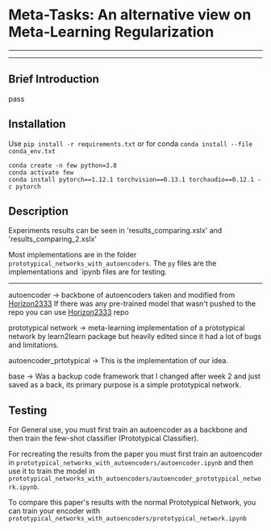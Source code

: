 # Meta-Tasks: An alternative view on Meta-Learning Regularization
--------


--------

## Brief Introduction

pass

## Installation

Use `pip install -r requirements.txt` or for conda `conda install --file conda_env.txt`

```
conda create -n few python=3.8
conda activate few
conda install pytorch==1.12.1 torchvision==0.13.1 torchaudio==0.12.1 -c pytorch
```

## Description

Experiments results can be seen in 'results_comparing.xslx' and 'results_comparing_2.xslx'

Most implementations are in the folder `prototypical_networks_with_autoencoders`. The `py` files are the implementations and `ipynb files are for testing. 

--------

autoencoder -> backbone of autoencoders taken and modified from [Horizon2333](https://github.com/Horizon2333/imagenet-autoencoder/blob/main/models/resnet.py)
If there was any pre-trained model that wasn't pushed to the repo you can use [Horizon2333](https://github.com/Horizon2333/imagenet-autoencoder/blob/main/models/resnet.py) repo

prototypical network -> meta-learning implementation of a prototypical network by learn2learn package but heavily edited since it had a lot of bugs and limitations.

autoencoder_prtotypical -> This is the implementation of our idea.

base -> Was a backup code framework that I changed after week 2 and just saved as a back, its primary purpose is a simple prototypical network.

## Testing
For General use, you must first train an autoencoder as a backbone and then train the few-shot classifier (Prototypical Classifier).

For recreating the results from the paper you must first train an autoencoder in `prototypical_networks_with_autoencoders/autoencoder.ipynb` and then use it to train the model in `prototypical_networks_with_autoencoders/autoencoder_prototypical_network.ipynb`.

To compare this paper's results with the normal Prototypical Network, you can train your encoder with `prototypical_networks_with_autoencoders/prototypical_network.ipynb`


